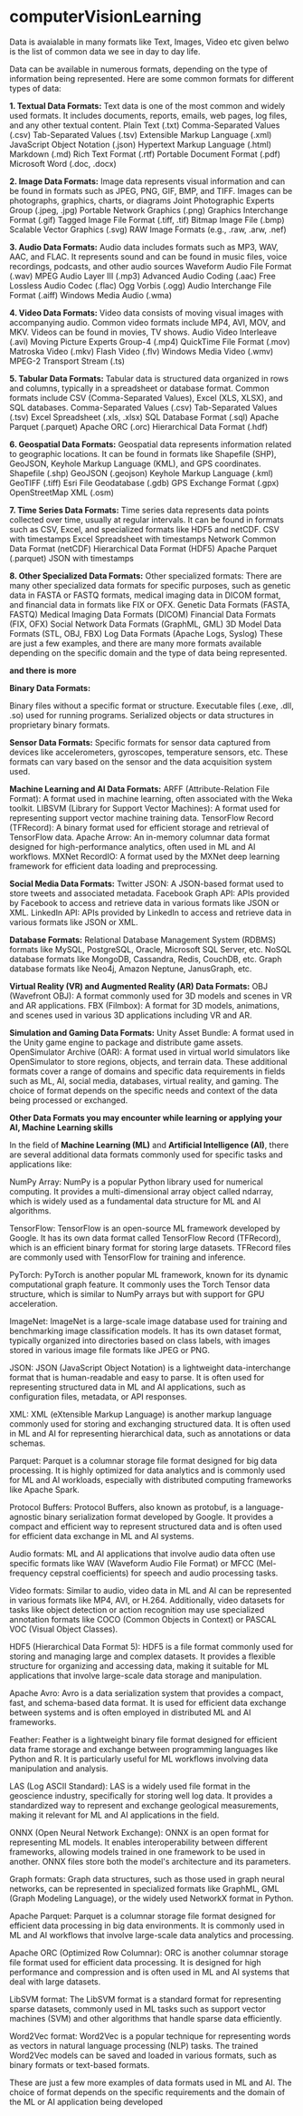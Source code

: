 # computerVisionLearning

Data is avaialable in many formats like Text, Images, Video etc given belwo is the list of common data we see in day to day life.

Data can be available in numerous formats, depending on the type of information being represented. Here are some common formats for different types of data:

**1. Textual Data Formats:**
Text data is one of the most common and widely used formats. It includes documents, reports, emails, web pages, log files, and any other textual content.
Plain Text (.txt)
Comma-Separated Values (.csv)
Tab-Separated Values (.tsv)
Extensible Markup Language (.xml)
JavaScript Object Notation (.json)
Hypertext Markup Language (.html)
Markdown (.md)
Rich Text Format (.rtf)
Portable Document Format (.pdf)
Microsoft Word (.doc, .docx)

**2. Image Data Formats:**
Image data represents visual information and can be found in formats such as JPEG, PNG, GIF, BMP, and TIFF. Images can be photographs, graphics, charts, or diagrams
Joint Photographic Experts Group (.jpeg, .jpg)
Portable Network Graphics (.png)
Graphics Interchange Format (.gif)
Tagged Image File Format (.tiff, .tif)
Bitmap Image File (.bmp)
Scalable Vector Graphics (.svg)
RAW Image Formats (e.g., .raw, .arw, .nef)

**3. Audio Data Formats:**
Audio data includes formats such as MP3, WAV, AAC, and FLAC. It represents sound and can be found in music files, voice recordings, podcasts, and other audio sources
Waveform Audio File Format (.wav)
MPEG Audio Layer III (.mp3)
Advanced Audio Coding (.aac)
Free Lossless Audio Codec (.flac)
Ogg Vorbis (.ogg)
Audio Interchange File Format (.aiff)
Windows Media Audio (.wma)

**4. Video Data Formats:**
Video data consists of moving visual images with accompanying audio. Common video formats include MP4, AVI, MOV, and MKV. Videos can be found in movies, TV shows.
Audio Video Interleave (.avi)
Moving Picture Experts Group-4 (.mp4)
QuickTime File Format (.mov)
Matroska Video (.mkv)
Flash Video (.flv)
Windows Media Video (.wmv)
MPEG-2 Transport Stream (.ts)

**5. Tabular Data Formats:**
Tabular data is structured data organized in rows and columns, typically in a spreadsheet or database format. Common formats include CSV (Comma-Separated Values), Excel (XLS, XLSX), and SQL databases.
Comma-Separated Values (.csv)
Tab-Separated Values (.tsv)
Excel Spreadsheet (.xls, .xlsx)
SQL Database Format (.sql)
Apache Parquet (.parquet)
Apache ORC (.orc)
Hierarchical Data Format (.hdf)

**6. Geospatial Data Formats:**
Geospatial data represents information related to geographic locations. It can be found in formats like Shapefile (SHP), GeoJSON, Keyhole Markup Language (KML), and GPS coordinates.
Shapefile (.shp)
GeoJSON (.geojson)
Keyhole Markup Language (.kml)
GeoTIFF (.tiff)
Esri File Geodatabase (.gdb)
GPS Exchange Format (.gpx)
OpenStreetMap XML (.osm)

**7. Time Series Data Formats:**
Time series data represents data points collected over time, usually at regular intervals. It can be found in formats such as CSV, Excel, and specialized formats like HDF5 and netCDF.
CSV with timestamps
Excel Spreadsheet with timestamps
Network Common Data Format (netCDF)
Hierarchical Data Format (HDF5)
Apache Parquet (.parquet)
JSON with timestamps

**8. Other Specialized Data Formats:**
Other specialized formats: There are many other specialized data formats for specific purposes, such as genetic data in FASTA or FASTQ formats, medical imaging data in DICOM format, and financial data in formats like FIX or OFX.
Genetic Data Formats (FASTA, FASTQ)
Medical Imaging Data Formats (DICOM)
Financial Data Formats (FIX, OFX)
Social Network Data Formats (GraphML, GML)
3D Model Data Formats (STL, OBJ, FBX)
Log Data Formats (Apache Logs, Syslog)
These are just a few examples, and there are many more formats available depending on the specific domain and the type of data being represented.


**and there is more**

**Binary Data Formats:**

Binary files without a specific format or structure.
Executable files (.exe, .dll, .so) used for running programs.
Serialized objects or data structures in proprietary binary formats.

**Sensor Data Formats:**
Specific formats for sensor data captured from devices like accelerometers, gyroscopes, temperature sensors, etc. These formats can vary based on the sensor and the data acquisition system used.

**Machine Learning and AI Data Formats:**
ARFF (Attribute-Relation File Format): A format used in machine learning, often associated with the Weka toolkit.
LIBSVM (Library for Support Vector Machines): A format used for representing support vector machine training data.
TensorFlow Record (TFRecord): A binary format used for efficient storage and retrieval of TensorFlow data.
Apache Arrow: An in-memory columnar data format designed for high-performance analytics, often used in ML and AI workflows.
MXNet RecordIO: A format used by the MXNet deep learning framework for efficient data loading and preprocessing.

**Social Media Data Formats:**
Twitter JSON: A JSON-based format used to store tweets and associated metadata.
Facebook Graph API: APIs provided by Facebook to access and retrieve data in various formats like JSON or XML.
LinkedIn API: APIs provided by LinkedIn to access and retrieve data in various formats like JSON or XML.

**Database Formats:**
Relational Database Management System (RDBMS) formats like MySQL, PostgreSQL, Oracle, Microsoft SQL Server, etc.
NoSQL database formats like MongoDB, Cassandra, Redis, CouchDB, etc.
Graph database formats like Neo4j, Amazon Neptune, JanusGraph, etc.

**Virtual Reality (VR) and Augmented Reality (AR) Data Formats:**
OBJ (Wavefront OBJ): A format commonly used for 3D models and scenes in VR and AR applications.
FBX (Filmbox): A format for 3D models, animations, and scenes used in various 3D applications including VR and AR.

**Simulation and Gaming Data Formats:**
Unity Asset Bundle: A format used in the Unity game engine to package and distribute game assets.
OpenSimulator Archive (OAR): A format used in virtual world simulators like OpenSimulator to store regions, objects, and terrain data.
These additional formats cover a range of domains and specific data requirements in fields such as ML, AI, social media, databases, virtual reality, and gaming. The choice of format depends on the specific needs and context of the data being processed or exchanged.

**Other Data Formats you may encounter while learning or applying your AI, Machine Learning skills**

In the field of **Machine Learning (ML)** and **Artificial Intelligence (AI)**, there are several additional data formats commonly used for specific tasks and applications like:

NumPy Array: NumPy is a popular Python library used for numerical computing. It provides a multi-dimensional array object called ndarray, which is widely used as a fundamental data structure for ML and AI algorithms.

TensorFlow: TensorFlow is an open-source ML framework developed by Google. It has its own data format called TensorFlow Record (TFRecord), which is an efficient binary format for storing large datasets. TFRecord files are commonly used with TensorFlow for training and inference.

PyTorch: PyTorch is another popular ML framework, known for its dynamic computational graph feature. It commonly uses the Torch Tensor data structure, which is similar to NumPy arrays but with support for GPU acceleration.

ImageNet: ImageNet is a large-scale image database used for training and benchmarking image classification models. It has its own dataset format, typically organized into directories based on class labels, with images stored in various image file formats like JPEG or PNG.

JSON: JSON (JavaScript Object Notation) is a lightweight data-interchange format that is human-readable and easy to parse. It is often used for representing structured data in ML and AI applications, such as configuration files, metadata, or API responses.

XML: XML (eXtensible Markup Language) is another markup language commonly used for storing and exchanging structured data. It is often used in ML and AI for representing hierarchical data, such as annotations or data schemas.

Parquet: Parquet is a columnar storage file format designed for big data processing. It is highly optimized for data analytics and is commonly used for ML and AI workloads, especially with distributed computing frameworks like Apache Spark.

Protocol Buffers: Protocol Buffers, also known as protobuf, is a language-agnostic binary serialization format developed by Google. It provides a compact and efficient way to represent structured data and is often used for efficient data exchange in ML and AI systems.

Audio formats: ML and AI applications that involve audio data often use specific formats like WAV (Waveform Audio File Format) or MFCC (Mel-frequency cepstral coefficients) for speech and audio processing tasks.

Video formats: Similar to audio, video data in ML and AI can be represented in various formats like MP4, AVI, or H.264. Additionally, video datasets for tasks like object detection or action recognition may use specialized annotation formats like COCO (Common Objects in Context) or PASCAL VOC (Visual Object Classes).

HDF5 (Hierarchical Data Format 5): HDF5 is a file format commonly used for storing and managing large and complex datasets. It provides a flexible structure for organizing and accessing data, making it suitable for ML applications that involve large-scale data storage and manipulation.

Apache Avro: Avro is a data serialization system that provides a compact, fast, and schema-based data format. It is used for efficient data exchange between systems and is often employed in distributed ML and AI frameworks.

Feather: Feather is a lightweight binary file format designed for efficient data frame storage and exchange between programming languages like Python and R. It is particularly useful for ML workflows involving data manipulation and analysis.

LAS (Log ASCII Standard): LAS is a widely used file format in the geoscience industry, specifically for storing well log data. It provides a standardized way to represent and exchange geological measurements, making it relevant for ML and AI applications in the field.

ONNX (Open Neural Network Exchange): ONNX is an open format for representing ML models. It enables interoperability between different frameworks, allowing models trained in one framework to be used in another. ONNX files store both the model's architecture and its parameters.

Graph formats: Graph data structures, such as those used in graph neural networks, can be represented in specialized formats like GraphML, GML (Graph Modeling Language), or the widely used NetworkX format in Python.

Apache Parquet: Parquet is a columnar storage file format designed for efficient data processing in big data environments. It is commonly used in ML and AI workflows that involve large-scale data analytics and processing.

Apache ORC (Optimized Row Columnar): ORC is another columnar storage file format used for efficient data processing. It is designed for high performance and compression and is often used in ML and AI systems that deal with large datasets.

LibSVM format: The LibSVM format is a standard format for representing sparse datasets, commonly used in ML tasks such as support vector machines (SVM) and other algorithms that handle sparse data efficiently.

Word2Vec format: Word2Vec is a popular technique for representing words as vectors in natural language processing (NLP) tasks. The trained Word2Vec models can be saved and loaded in various formats, such as binary formats or text-based formats.

These are just a few more examples of data formats used in ML and AI. The choice of format depends on the specific requirements and the domain of the ML or AI application being developed



